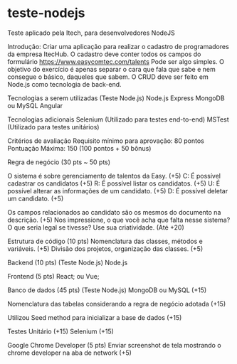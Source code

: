# teste-nodejs
Teste aplicado pela Itech, para desenvolvedores NodeJS

Introdução:
Criar uma aplicação para realizar o cadastro de programadores da empresa ItecHub. O cadastro deve conter todos os campos do formulário https://www.easycomtec.com/talents
Pode ser algo simples. O objetivo do exercício é apenas separar o cara que fala que sabe e nem consegue o básico, daqueles que sabem.
O CRUD deve ser feito em Node.js como tecnologia de back-end.

Tecnologias a serem utilizadas (Teste Node.js)
Node.js
Express
MongoDB ou MySQL
Angular

Tecnologias adicionais
Selenium (Utilizado para testes end-to-end)
MSTest (Utilizado para testes unitários)

Critérios de avaliação
Requisito mínimo para aprovação: 80 pontos
Pontuação Máxima: 150 (100 pontos + 50 bônus)

Regra de negócio (30 pts ~ 50 pts)

O sistema é sobre gerenciamento de talentos da Easy. (+5)
C: É possível cadastrar os candidatos (+5)
R: É possível listar os candidatos. (+5)
U: É possível alterar as informações de um candidato. (+5)
D: É possível deletar um candidato. (+5)

Os campos relacionados ao candidato são os mesmos do documento na descrição. (+5)
Nos impressione, o que você acha que falta nesse sistema? O que seria legal se tivesse? Use sua criatividade. (Até +20)

Estrutura de código (10 pts)
Nomenclatura das classes, métodos e variáveis. (+5)
Divisão dos projetos, organização das classes. (+5)

Backend (10 pts) (Teste Node.js)
Node.js

Frontend (5 pts)
React; ou
Vue;

Banco de dados (45 pts) (Teste Node.js)
MongoDB ou MySQL (+15)

Nomenclatura das tabelas considerando a regra de negócio adotada (+15)

Utilizou Seed method para inicializar a base de dados (+15)

Testes
Unitário (+15)
Selenium (+15)

Google Chrome Developer (5 pts)
Enviar screenshot de tela mostrando o chrome developer na aba de network (+5)
